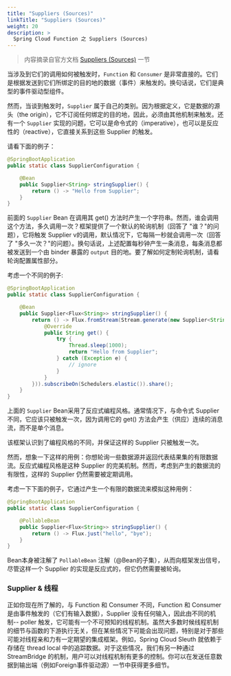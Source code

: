 ```yaml
---
title: "Suppliers (Sources)"
linkTitle: "Suppliers (Sources)"
weight: 20
description: >
  Spring Cloud Function 之 Suppliers (Sources)
---
```


> 内容摘录自官方文档 [Suppliers (Sources)](https://docs.spring.io/spring-cloud-stream/docs/current/reference/html/spring-cloud-stream.html#_suppliers_sources) 一节

当涉及到它们的调用如何被触发时，`Function` 和 `Consumer` 是非常直接的。它们是根据发送到它们所绑定的目的地的数据（事件）来触发的。换句话说，它们是典型的事件驱动型组件。

然而，当谈到触发时，`Supplier` 属于自己的类别。因为根据定义，它是数据的源头（the origin），它不订阅任何绑定的目的地，因此，必须由其他机制来触发。还有一个 `Supplier`  实现的问题，它可以是命令式的（imperative），也可以是反应性的（reactive），它直接关系到这些 Supplier 的触发。

请看下面的例子：

```java
@SpringBootApplication
public static class SupplierConfiguration {

	@Bean
	public Supplier<String> stringSupplier() {
		return () -> "Hello from Supplier";
	}
}
```

前面的 `Supplier` Bean 在调用其 get() 方法时产生一个字符串。然而，谁会调用这个方法，多久调用一次？框架提供了一个默认的轮询机制（回答了 "谁？"的问题），它将触发 Supplier v的调用，默认情况下，它每隔一秒就会调用一次（回答了 "多久一次？"的问题）。换句话说，上述配置每秒钟产生一条消息，每条消息都被发送到一个由 binder 暴露的 `output` 目的地。要了解如何定制轮询机制，请看轮询配置属性部分。

考虑一个不同的例子:

```java
@SpringBootApplication
public static class SupplierConfiguration {

    @Bean
    public Supplier<Flux<String>> stringSupplier() {
        return () -> Flux.fromStream(Stream.generate(new Supplier<String>() {
            @Override
            public String get() {
                try {
                    Thread.sleep(1000);
                    return "Hello from Supplier";
                } catch (Exception e) {
                    // ignore
                }
            }
        })).subscribeOn(Schedulers.elastic()).share();
    }
}
```

上面的 `Supplier` Bean采用了反应式编程风格。通常情况下，与命令式 Supplier 不同，它应该只被触发一次，因为调用它的 get() 方法会产生（供应）连续的消息流，而不是单个消息。

该框架认识到了编程风格的不同，并保证这样的 Supplier 只被触发一次。

然而，想象一下这样的用例：你想轮询一些数据源并返回代表结果集的有限数据流。反应式编程风格是这种 Supplier 的完美机制。然而，考虑到产生的数据流的有限性，这样的 Supplier 仍然需要被定期调用。

考虑一下下面的例子，它通过产生一个有限的数据流来模拟这种用例：

```java
@SpringBootApplication
public static class SupplierConfiguration {

	@PollableBean
	public Supplier<Flux<String>> stringSupplier() {
		return () -> Flux.just("hello", "bye");
	}
}
```

Bean本身被注解了 `PollableBean` 注解（@Bean的子集），从而向框架发出信号，尽管这样一个 Supplier 的实现是反应式的，但它仍然需要被轮询。

### Supplier & 线程

正如你现在所了解的，与 Function 和 Consumer 不同，Function 和 Consumer 是由事件触发的（它们有输入数据），Supplier 没有任何输入，因此由不同的机制-- poller 触发，它可能有一个不可预知的线程机制。虽然大多数时候线程机制的细节与函数的下游执行无关，但在某些情况下可能会出现问题，特别是对于那些可能对线程亲和力有一定期望的集成框架。例如，Spring Cloud Sleuth 就依赖于存储在 thread local 中的追踪数据。对于这些情况，我们有另一种通过 StreamBridge 的机制，用户可以对线程机制有更多的控制。你可以在发送任意数据到输出端（例如Foreign事件驱动源）一节中获得更多细节。
